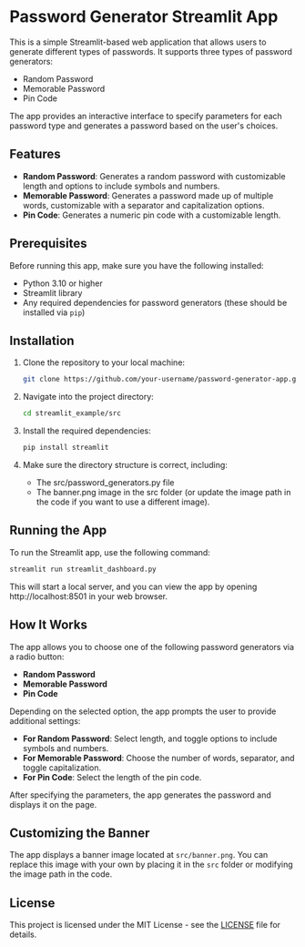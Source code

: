 # Password Generator Streamlit App

This is a simple Streamlit-based web application that allows users to generate different types of passwords. It supports three types of password generators:

- Random Password
- Memorable Password
- Pin Code

The app provides an interactive interface to specify parameters for each password type and generates a password based on the user's choices.

## Features

- **Random Password**: Generates a random password with customizable length and options to include symbols and numbers.
- **Memorable Password**: Generates a password made up of multiple words, customizable with a separator and capitalization options.
- **Pin Code**: Generates a numeric pin code with a customizable length.

## Prerequisites

Before running this app, make sure you have the following installed:

- Python 3.10 or higher
- Streamlit library
- Any required dependencies for password generators (these should be installed via `pip`)

## Installation

1. Clone the repository to your local machine:
   ```bash
   git clone https://github.com/your-username/password-generator-app.git
   ```
2. Navigate into the project directory:
   ```bash
   cd streamlit_example/src
   ```
3. Install the required dependencies:
    ```bash
    pip install streamlit
    ```
4. Make sure the directory structure is correct, including:

    - The src/password_generators.py file
    - The banner.png image in the src folder (or update the image path in the code if you want to use a different image).

## Running the App

To run the Streamlit app, use the following command:

```bash
streamlit run streamlit_dashboard.py
```
This will start a local server, and you can view the app by opening http://localhost:8501 in your web browser.

## How It Works

The app allows you to choose one of the following password generators via a radio button:

- **Random Password**
- **Memorable Password**
- **Pin Code**

Depending on the selected option, the app prompts the user to provide additional settings:

- **For Random Password**: Select length, and toggle options to include symbols and numbers.
- **For Memorable Password**: Choose the number of words, separator, and toggle capitalization.
- **For Pin Code**: Select the length of the pin code.

After specifying the parameters, the app generates the password and displays it on the page.

## Customizing the Banner

The app displays a banner image located at `src/banner.png`. You can replace this image with your own by placing it in the `src` folder or modifying the image path in the code.

## License

This project is licensed under the MIT License - see the [LICENSE](LICENSE) file for details.